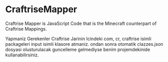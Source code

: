 # CraftriseMapper
Craftrise Mapper is JavaScript Code that is the Minecraft counterpart of Craftrise Mappings.

Yapmaniz Gerekenler Craftrise Jarinin Icindeki com, cr, craftrise isimli packageleri input isimli klasore atmaniz. ondan sonra otomatik clazzes.json dosyasi olusturulacak guncelleme gelmediyse benim projemdekinide kullanabilirsiniz.
